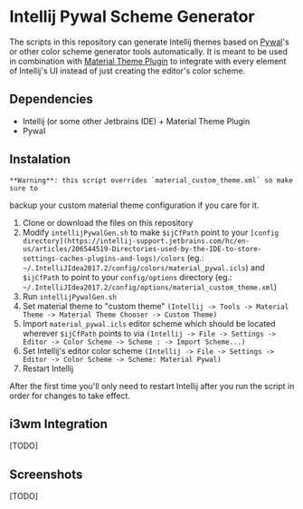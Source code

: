 # Intellij Pywal Scheme Generator
The scripts in this repository can generate Intellij themes based on
[Pywal](https://github.com/dylanaraps/pywal)'s or other color scheme generator tools automatically. It is meant to
be used in combination with [Material Theme Plugin](https://plugins.jetbrains.com/plugin/8006-material-theme-ui) to integrate with every
element of Intellij's UI instead of just creating the editor's color scheme.

## Dependencies
- Intellij (or some other Jetbrains IDE) + Material Theme Plugin
- Pywal

## Instalation

    **Warning**: this script overrides `material_custom_theme.xml` so make sure to
backup your custom material theme configuration if you care for it.

1. Clone or download the files on this repository
2. Modify `intellijPywalGen.sh` to make `$ijCfPath` point to your `[config
directory](https://intellij-support.jetbrains.com/hc/en-us/articles/206544519-Directories-used-by-the-IDE-to-store-settings-caches-plugins-and-logs)/colors`
(eg.: `~/.IntelliJIdea2017.2/config/colors/material_pywal.icls`) and
`$ijCfPath` to point to your `config/options` directory (eg.: `~/.IntelliJIdea2017.2/config/options/material_custom_theme.xml`)
3. Run `intellijPywalGen.sh`
4. Set material theme to "custom theme" `(Intellij -> Tools -> Material Theme ->
   Material Theme Chooser -> Custom Theme)`
5. Import `material_pywal.icls` editor scheme which should be located wherever
   `$ijCfPath` points to via `(Intellij -> File -> Settings -> Editor
   -> Color Scheme -> Scheme : -> Import Scheme...)`
6. Set Intellij's editor color scheme `(Intellij -> File -> Settings -> Editor
   -> Color Scheme -> Scheme: Material Pywal)`
7. Restart Intellij

After the first time you'll only need to restart Intellij after you run the script in order for changes to
take effect.

## i3wm Integration
[TODO]

## Screenshots
[TODO]
